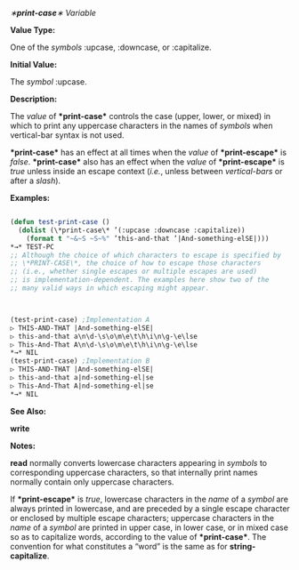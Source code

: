 *∗***print-case***∗ Variable* 



**Value Type:** 



One of the *symbols* :upcase, :downcase, or :capitalize. 



**Initial Value:** 



The *symbol* :upcase. 



**Description:** 



The *value* of **\*print-case\*** controls the case (upper, lower, or mixed) in which to print any uppercase characters in the names of *symbols* when vertical-bar syntax is not used. 



**\*print-case\*** has an effect at all times when the *value* of **\*print-escape\*** is *false*. **\*print-case\*** also has an effect when the *value* of **\*print-escape\*** is *true* unless inside an escape context (*i.e.*, unless between *vertical-bars* or after a *slash*). 



**Examples:**
```lisp

(defun test-print-case () 
  (dolist (\*print-case\* ’(:upcase :downcase :capitalize)) 
    (format t "~&~S ~S~%" ’this-and-that ’|And-something-elSE|))) 
*→* TEST-PC 
;; Although the choice of which characters to escape is specified by 
;; \*PRINT-CASE\*, the choice of how to escape those characters 
;; (i.e., whether single escapes or multiple escapes are used) 
;; is implementation-dependent. The examples here show two of the 
;; many valid ways in which escaping might appear. 



(test-print-case) ;Implementation A 
▷ THIS-AND-THAT |And-something-elSE| 
▷ this-and-that a\n\d-\s\o\m\e\t\h\i\n\g-\e\lse 
▷ This-And-That A\n\d-\s\o\m\e\t\h\i\n\g-\e\lse 
*→* NIL 
(test-print-case) ;Implementation B 
▷ THIS-AND-THAT |And-something-elSE| 
▷ this-and-that a|nd-something-el|se 
▷ This-And-That A|nd-something-el|se 
*→* NIL 

```
**See Also:** 



**write** 



**Notes:** 



**read** normally converts lowercase characters appearing in *symbols* to corresponding uppercase characters, so that internally print names normally contain only uppercase characters. 



If **\*print-escape\*** is *true*, lowercase characters in the *name* of a *symbol* are always printed in lowercase, and are preceded by a single escape character or enclosed by multiple escape characters; uppercase characters in the *name* of a *symbol* are printed in upper case, in lower case, or in mixed case so as to capitalize words, according to the value of **\*print-case\***. The convention for what constitutes a “word” is the same as for **string-capitalize**. 



